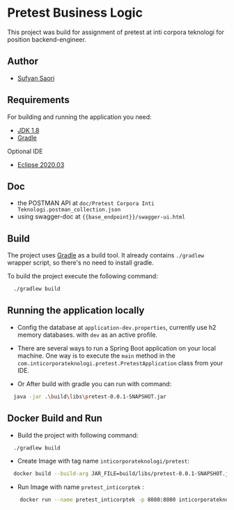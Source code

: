# Pretest Business Logic

This project was build for assignment of pretest at inti corpora teknologi for position backend-engineer.

## Author
- [Sufyan Saori](https://github.com/lol97)

## Requirements

For building and running the application you need:

- [JDK 1.8](http://www.oracle.com/technetwork/java/javase/downloads/jdk8-downloads-2133151.html)
- [Gradle](https://gradle.org/)

Optional IDE
- [Eclipse 2020.03](https://www.eclipse.org/downloads/packages/release/2020-03)

## Doc
- the POSTMAN API at `doc/Pretest Corpora Inti Teknologi.postman_collection.json`
- using swagger-doc at `{{base_endpoint}}/swagger-ui.html`

## Build
The project uses [Gradle](https://gradle.org) as a build tool. It already contains
`./gradlew` wrapper script, so there's no need to install gradle.

To build the project execute the following command:

```bash
  ./gradlew build
```

## Running the application locally
- Config the database at `application-dev.properties`, currently use h2 memory databases. with `dev` as an active profile.

- There are several ways to run a Spring Boot application on your local machine. One way is to execute the `main` method in the `com.inticorporateknologi.pretest.PretestApplication` class from your IDE.

- Or After build with gradle you can run with command:

```bash
  java -jar .\build\libs\pretest-0.0.1-SNAPSHOT.jar
```

## Docker Build and Run
- Build the project with following command:

```bash
  ./gradlew build
```

- Create Image with tag name `inticorporateknologi/pretest`:

```bash
  docker build --build-arg JAR_FILE=build/libs/pretest-0.0.1-SNAPSHOT.jar -t inticorporateknologi/pretest .
```

- Run Image with name `pretest_inticorptek` :

```bash
	docker run --name pretest_inticorptek -p 8080:8080 inticorporateknologi/pretest
```
